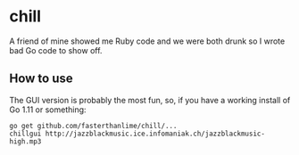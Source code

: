 # chill

A friend of mine showed me Ruby code and we were both drunk
so I wrote bad Go code to show off.

## How to use

The GUI version is probably the most fun, so, if you have a working install of Go 1.11 or something:

```
go get github.com/fasterthanlime/chill/...
chillgui http://jazzblackmusic.ice.infomaniak.ch/jazzblackmusic-high.mp3
```
